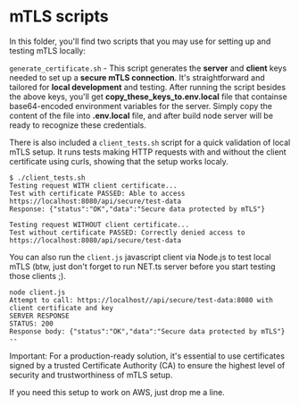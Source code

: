 # mTLS scripts

In this folder, you'll find two scripts that you may use for setting up and testing mTLS locally:

`generate_certificate.sh` - This script generates the **server** and **client** keys needed to set up a **secure mTLS connection**. It's straightforward and tailored for **local development** and testing. After running the script besides the above keys, you'll get **copy_these_keys_to.env.local** file that containse base64-encoded environment variables for the server. Simply copy the content of the file into **.env.local** file, and after build node server will be ready to recognize these credentials.

There is also included a `client_tests.sh` script for a quick validation of local mTLS setup. It runs tests making HTTP requests with and without the client certificate using curls, showing that the setup works localy.

```console
$ ./client_tests.sh
Testing request WITH client certificate...
Test with certificate PASSED: Able to access https://localhost:8080/api/secure/test-data
Response: {"status":"OK","data":"Secure data protected by mTLS"}

Testing request WITHOUT client certificate...
Test without certificate PASSED: Correctly denied access to https://localhost:8080/api/secure/test-data
```

You can also run the `client.js` javascript client via Node.js to test local mTLS (btw, just don't forget to run NET.ts server before you start testing those clients ;).

```console
node client.js
Attempt to call: https://localhost//api/secure/test-data:8080 with client certificate and key
SERVER RESPONSE
STATUS: 200
Response body: {"status":"OK","data":"Secure data protected by mTLS"}
--
```

Important: For a production-ready solution, it's essential to use certificates signed by a trusted Certificate Authority (CA) to ensure the highest level of security and trustworthiness of mTLS setup.

If you need this setup to work on AWS, just drop me a line.
